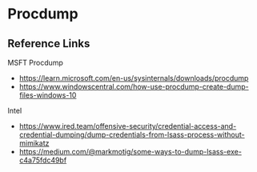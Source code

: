 # Procdump

## Reference Links

MSFT Procdump
- https://learn.microsoft.com/en-us/sysinternals/downloads/procdump
- https://www.windowscentral.com/how-use-procdump-create-dump-files-windows-10

Intel
- https://www.ired.team/offensive-security/credential-access-and-credential-dumping/dump-credentials-from-lsass-process-without-mimikatz
- https://medium.com/@markmotig/some-ways-to-dump-lsass-exe-c4a75fdc49bf


